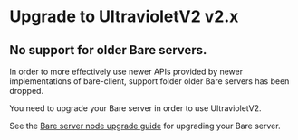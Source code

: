# Upgrade to UltravioletV2 v2.x

## No support for older Bare servers.

In order to more effectively use newer APIs provided by newer implementations of bare-client, support folder older Bare servers has been dropped.

You need to upgrade your Bare server in order to use UltravioletV2.

See the [Bare server node upgrade guide](https://github.com/tomphttp/bare-server-node/blob/master/docs/V2-UPGRADE-GUIDE.md) for upgrading your Bare server.
